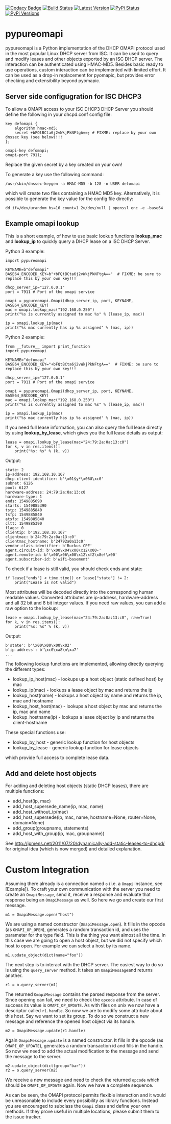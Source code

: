 [![Codacy Badge](https://api.codacy.com/project/badge/Grade/eeca983d807b472fa8539506de47ffa6)](https://app.codacy.com/gh/CygnusNetworks/pypureomapi?utm_source=github.com&utm_medium=referral&utm_content=CygnusNetworks/pypureomapi&utm_campaign=Badge_Grade_Dashboard)
[![Build Status](https://travis-ci.org/CygnusNetworks/pypureomapi.svg?branch=master)](https://travis-ci.org/CygnusNetworks/pypureomapi) 
[![Latest Version](https://img.shields.io/pypi/v/pypureomapi.svg)](https://pypi.python.org/pypi/pypureomapi)
[![PyPi Status](https://img.shields.io/pypi/status/pypureomapi.svg)](https://pypi.python.org/pypi/pypureomapi) [![PyPi Versions](https://img.shields.io/pypi/pyversions/pypureomapi.svg)](https://pypi.python.org/pypi/pypureomapi)

pypureomapi
===========

pypureomapi is a Python implementation of the DHCP OMAPI protocol used in the most popular Linux DHCP server from ISC. 
It can be used to query and modify leases and other objects exported by an ISC DHCP server. 
The interaction can be authenticated using HMAC-MD5. Besides basic ready to use operations, custom interaction can be implemented with limited effort. 
It can be used as a drop-in replacement for pyomapic, but provides error checking and extensibility beyond pyomapic.

## Server side configugration for ISC DHCP3

To allow a OMAPI access to your ISC DHCP3 DHCP Server you should define the following in your dhcpd.conf config file:

```
key defomapi {
	algorithm hmac-md5;
	secret +bFQtBCta6j2vWkjPkNFtgA==; # FIXME: replace by your own dnssec key (see below)!!!
};

omapi-key defomapi;
omapi-port 7911;
```

Replace the given secret by a key created on your own!

To generate a key use the following command:

```
/usr/sbin/dnssec-keygen -a HMAC-MD5 -b 128 -n USER defomapi
```

which will create two files containing a HMAC MD5 key. Alternatively, it
is possible to generate the key value for the config file directly:

```
dd if=/dev/urandom bs=16 count=1 2>/dev/null | openssl enc -e -base64
```

## Example omapi lookup

This is a short example, of how to use basic lookup functions **lookup_mac** and **lookup_ip** to quickly query a DHCP lease on a ISC DHCP Server.

Python 3 example:
```
import pypureomapi

KEYNAME=b"defomapi"
BASE64_ENCODED_KEY=b"+bFQtBCta6j2vWkjPkNFtgA=="  # FIXME: be sure to replace this by your own key!!!

dhcp_server_ip="127.0.0.1"
port = 7911 # Port of the omapi service

omapi = pypureomapi.Omapi(dhcp_server_ip, port, KEYNAME, BASE64_ENCODED_KEY)
mac = omapi.lookup_mac("192.168.0.250")
print("%s is currently assigned to mac %s" % (lease_ip, mac))

ip = omapi.lookup_ip(mac)
print("%s mac currently has ip %s assigned" % (mac, ip))
```

Python 2 example:
```
from __future__ import print_function
import pypureomapi

KEYNAME="defomapi"
BASE64_ENCODED_KEY="+bFQtBCta6j2vWkjPkNFtgA=="  # FIXME: be sure to replace this by your own key!!!

dhcp_server_ip="127.0.0.1"
port = 7911 # Port of the omapi service

omapi = pypureomapi.Omapi(dhcp_server_ip, port, KEYNAME, BASE64_ENCODED_KEY)
mac = omapi.lookup_mac("192.168.0.250")
print("%s is currently assigned to mac %s" % (lease_ip, mac))

ip = omapi.lookup_ip(mac)
print("%s mac currently has ip %s assigned" % (mac, ip))
```

If you need full lease information, you can also query the full lease directly by using **lookup_by_lease**, which gives you the full lease details as output:

```
lease = omapi.lookup_by_lease(mac="24:79:2a:0a:13:c0")
for k, v in res.items():
	print("%s: %s" % (k, v))
```

Output:
```
state: 2
ip-address: 192.168.10.167
dhcp-client-identifier: b'\x01$y*\x06U\xc0'
subnet: 6126
pool: 6127
hardware-address: 24:79:2a:0a:13:c0
hardware-type: 1
ends: 1549885690
starts: 1549885390
tstp: 1549885840
tsfp: 1549885840
atsfp: 1549885840
cltt: 1549885390
flags: 0
clientip: b'192.168.10.167'
clientmac: b'24:79:2a:0a:13:c0'
clientmac_hostname: b'24792a0a13c0'
vendor-class-identifier: b'Ruckus CPE'
agent.circuit-id: b'\x00\x04\x00\x12\x00-'
agent.remote-id: b'\x00\x06\x00\x12\xf2\x8e!\x00'
agent.subscriber-id: b'wifi-basement'
```

To check if a lease is still valid, you should check ends and state:

```
if lease["ends"] < time.time() or lease["state"] != 2:
    print("Lease is not valid")
```

Most attributes will be decoded directly into the corresponding human readable values. 
Converted attributes are ip-address, hardware-address and all 32 bit and 8 bit integer values. If you need raw values, you can add a raw option to the lookup:

```
lease = omapi.lookup_by_lease(mac="24:79:2a:0a:13:c0", raw=True)
for k, v in res.items():
	print("%s: %s" % (k, v))
```

Output:

```
b'state': b'\x00\x00\x00\x02'
b'ip-address': b'\xc0\xa8\n\xa7'
...
```

The following lookup functions are implemented, allowing directly querying the different types:

  * lookup_ip_host(mac) - lookups up a host object (static defined host) by mac
  * lookup_ip(mac) - lookups a lease object by mac and returns the ip
  * lookup_host(name) - lookups a host object by name and returns the ip, mac and hostname
  * lookup_host_host(mac) - lookups a host object by mac and returns the ip, mac and name
  * lookup_hostname(ip) - lookups a lease object by ip and returns the client-hostname
  
These special functions use:

  * lookup_by_host - generic lookup function for host objects 
  * lookup_by_lease - generic lookup function for lease objects
  
which provide full access to complete lease data. 

## Add and delete host objects

For adding and deleting host objects (static DHCP leases), there are multiple functions:

  * add_host(ip, mac)
  * add_host_supersede_name(ip, mac, name)
  * add_host_without_ip(mac)
  * add_host_supersede(ip, mac, name, hostname=None, router=None, domain=None)
  * add_group(groupname, statements)
  * add_host_with_group(ip, mac, groupname))

See http://jpmens.net/2011/07/20/dynamically-add-static-leases-to-dhcpd/ for original idea (which is now merged) and detailed explanation.

# Custom Integration

Assuming there already is a connection named `o` (i.e. a `Omapi` instance, see [Example]).
To craft your own communication with the server you need to create an `OmapiMessage`, send it, receive a response and evaluate that response being an `OmapiMessage` as well. So here we go and create our first message.
```
m1 = OmapiMessage.open("host")
```
We are using a named constructor (`OmapiMessage.open`). It fills in the opcode (as `OMAPI_OP_OPEN`), generates a random transaction id, and uses the parameter for the type field. This is the thing you want almost all the time. In this case we are going to open a host object, but we did not specify which host to open. For example we can select a host by its name.
```
m1.update_object(dict(name="foo"))
```
The next step is to interact with the DHCP server. The easiest way to do so is using the `query_server` method. It takes an `OmapiMessage`and returns another.
```
r1 = o.query_server(m1)
```
The returned `OmapiMessage` contains the parsed response from the server. Since opening can fail, we need to check the `opcode` attribute. In case of success its value is `OMAPI_OP_UPDATE`. As with files on unix we now have a descriptor called `r1.handle`. So now we are to modify some attribute about this host. Say we want to set its group. To do so we construct a new message and reference the opened host object via its handle.
```
m2 = OmapiMessage.update(r1.handle)
```
Again `OmapiMessage.update` is a named constructor. It fills in the opcode (as `OMAPI_OP_UPDATE`), generates a random transaction id and fills in the handle. So now we need to add the actual modification to the message and send the message to the server.
```
m2.update_object(dict(group="bar"))
r2 = o.query_server(m2)
```
We receive a new message and need to check the returned `opcode` which should be `OMAPI_OP_UPDATE` again. Now we have a complete sequence.

As can be seen, the OMAPI protocol permits flexible interaction and it would be unreasonable to include every possibility as library functions. Instead you are encouraged to subclass the `Omapi` class and define your own methods. If they prove useful in multiple locations, please submit them to the issue tracker.
